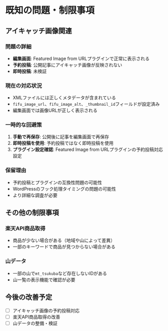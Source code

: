# 既知の問題・制限事項

## アイキャッチ画像関連

### 問題の詳細
- **編集画面**: Featured Image from URLプラグインで正常に表示される
- **予約投稿**: 公開記事にアイキャッチ画像が反映されない
- **即時投稿**: 未検証

### 現在の対応状況
- XMLファイルには正しくメタデータが含まれている
- `fifu_image_url`、`fifu_image_alt`、`_thumbnail_id`フィールドが設定済み
- 編集画面では画像URLが正しく表示される

### 一時的な回避策
1. **手動で再保存**: 公開後に記事を編集画面で再保存
2. **即時投稿を使用**: 予約投稿ではなく即時投稿を使用
3. **プラグイン設定確認**: Featured Image from URLプラグインの予約投稿対応設定

### 保留理由
- 予約投稿とプラグインの互換性問題の可能性
- WordPressのフック処理タイミングの問題の可能性
- より詳細な調査が必要

## その他の制限事項

### 楽天API商品取得
- 商品が少ない場合がある（地域や山によって差異）
- 一部のキーワードで商品が見つからない場合がある

### 山データ
- 一部の山で`mt_tsukuba`など存在しないIDがある
- 山一覧の表示機能で確認が必要

## 今後の改善予定
- [ ] アイキャッチ画像の予約投稿対応
- [ ] 楽天API商品取得の改善
- [ ] 山データの整備・検証
